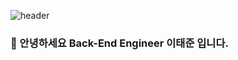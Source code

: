 ![header](https://capsule-render.vercel.app/api?type=slice&text=Lee&nbsp;Tae&nbsp;June&rotate=10&fontSize=40&fontAlign=80&fontAlignY=0&desc=Back-End&nbsp;Engineer&descAlign=80&descAlignY=20&color=gradient)

### 👋 안녕하세요 Back-End Engineer 이태준 입니다.  


<!--
**CBorange/CBorange** is a ✨ _special_ ✨ repository because its `README.md` (this file) appears on your GitHub profile.

Here are some ideas to get you started:

- 🔭 I’m currently working on ...
- 🌱 I’m currently learning ...
- 👯 I’m looking to collaborate on ...
- 🤔 I’m looking for help with ...
- 💬 Ask me about ...
- 📫 How to reach me: ...
- 😄 Pronouns: ...
- ⚡ Fun fact: ...
-->
